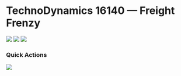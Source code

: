 # TechnoDynamics 16140 — Freight Frenzy
[![](https://img.shields.io/badge/​-Issues-red?style=flat-square&logo=GitHub)](https://github.com/techno-dynamics/freight-frenzy/issues)
[![](https://img.shields.io/badge/​-Milestones-purple?style=flat-square&logo=GitHub)](https://github.com/techno-dynamics/freight-frenzy/milestones)
[![](https://img.shields.io/badge/-Projects-blue?style=flat-square&logo=GitHub)](https://github.com/techno-dynamics/freight-frenzy/projects/4)
​
### Quick Actions
[![](https://img.shields.io/badge/New-Issue-red?style=flat-square&logo=GitHub)](https://github.com/techno-dynamics/freight-frenzy/issues/new)
